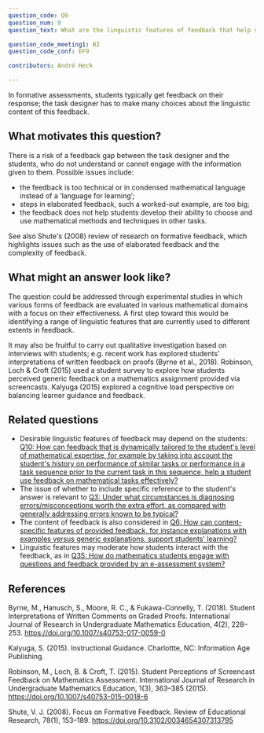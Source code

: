 ```yaml
---
question_code: Q9 
question_num: 9 
question_text: What are the linguistic features of feedback that help students engage with and use feedback in an online mathematical task at hand and in future mathematical activities? 

question_code_meeting1: B2
question_code_conf: EF9 

contributors: André Heck

---
```


In formative assessments, students typically get feedback on their response; the task designer has to make many choices about the linguistic content of this feedback.

## What motivates this question?

There is a risk of a feedback gap between the task designer and the students, who do not understand or cannot engage with the information given to them. Possible issues include:

* the feedback is too technical or in condensed mathematical language instead of a ‘language for learning’;
* steps in elaborated feedback, such a worked-out example, are too big;
* the feedback does not help students develop their ability to choose and use mathematical methods and techniques in other tasks.

See also Shute's (2008) review of research on formative feedback, which highlights issues such as the use of elaborated feedback and the complexity of feedback.

## What might an answer look like?

The question could be addressed through experimental studies in which various forms of feedback are evaluated in various mathematical domains with a focus on their effectiveness. A first step toward this would be identifying a range of linguistic features that are currently used to different extents in feedback.

It may also be fruitful to carry out qualitative investigation based on interviews with students; e.g. recent work has explored students' interpretations of written feedback on proofs (Byrne et al., 2018). Robinson, Loch & Croft (2015) used a student survey to explore how students perceived generic feedback on a mathematics assignment provided via screencasts. Kalyuga (2015) explored a cognitive load perspective on balancing learner guidance and feedback.


## Related questions

* Desirable linguistic features of feedback may depend on the students: [Q10: How can feedback that is dynamically tailored to the student's level of mathematical expertise, for example by taking into account the student's history on performance of similar tasks or performance in a task sequence prior to the current task in this sequence, help a student use feedback on mathematical  tasks effectively? ](Q10)
* The issue of whether to include specific reference to the student's answer is relevant to [Q3: Under what circumstances is diagnosing errors/misconceptions worth the extra effort, as compared with generally addressing errors known to be typical?](Q3)
* The content of feedback is also considered in [Q6: How can content-specific features of provided feedback, for instance explanations with examples versus generic explanations, support students' learning?](Q6)
* Linguistic features may moderate how students interact with the feedback, as in [Q35: How do mathematics students engage with questions and feedback provided by an e-assessment system?](Q35)

## References

Byrne, M., Hanusch, S., Moore, R. C., & Fukawa-Connelly, T. (2018). Student Interpretations of Written Comments on Graded Proofs. International Journal of Research in Undergraduate Mathematics Education, 4(2), 228–253. https://doi.org/10.1007/s40753-017-0059-0

Kalyuga, S. (2015). Instructional Guidance.  Charlottte, NC: Information Age Publishing.

Robinson, M., Loch, B. & Croft, T. (2015). Student Perceptions of Screencast Feedback on Mathematics Assessment.  International Journal of Research in Undergraduate Mathematics  Education, 1(3), 363–385 (2015). https://doi.org/10.1007/s40753-015-0018-6

Shute, V. J. (2008). Focus on Formative Feedback. Review of Educational Research, 78(1), 153–189. https://doi.org/10.3102/0034654307313795

